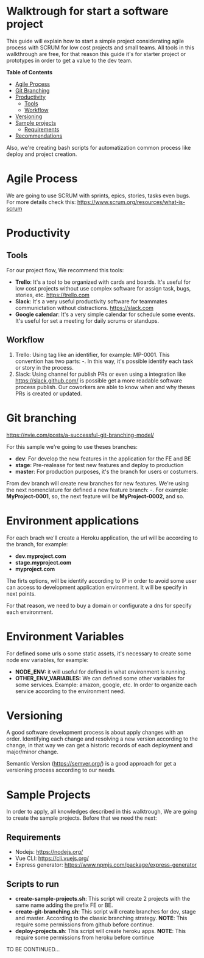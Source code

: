 
# Walktrough for start a software project

This guide will explain how to start a simple project considerating agile process with SCRUM for low cost projects and small teams. All tools in this walkthrough are free, for that reason this guide it's for starter project or prototypes in order to get a value to the dev team.

<!-- markdown-toc start - Don't edit this section. Run M-x markdown-toc-refresh-toc -->
**Table of Contents**

- [Agile Process](#agile-process)
- [Git Branching](#git-branching)
- [Productivity](#productivity)
  - [Tools](#tools)
  - [Workflow](#workflow)
- [Versioning](#versioning)
- [Sample projects](#sample-projects)
  - [Requirements](#requirements)
- [Recommendations](#recommendations)
<!-- markdown-toc end -->

Also, we're creating bash scripts for automatization common process like deploy and project creation. 

# Agile Process

We are going to use SCRUM with sprints, epics, stories, tasks even bugs. For more details check this: https://www.scrum.org/resources/what-is-scrum

# Productivity 

## Tools

For our project flow, We recommend this tools:

- **Trello**: It's a tool to be organized with cards and boards. It's useful for low cost projects without use complex software for assign task, bugs, stories, etc. https://trello.com
- **Slack**: It's a very useful productivity software for teammates communictation without distractions. https://slack.com
- **Google calendar**: It's a very simple calendar for schedule some events. It's useful for set a meeting for daily scrums or standups.

## Workflow

1. Trello: Using tag like an identifier, for example: MP-0001. This convention has two parts: <ProjectName>-<Numeric Secuence>. In this way, it's possible identify each task or story in the process.
2. Slack: Using channel for publish PRs or even using a integration like https://slack.github.com/ is possible get a more readable software process publish. Our coworkers are able to know when and why theses PRs is created or updated.


# Git branching

https://nvie.com/posts/a-successful-git-branching-model/

For this sample we're going to use theses branches:

- **dev**: For develop the new features in the application for the FE and BE
- **stage**: Pre-realease for test new features and deploy to production
- **master**: For production purposes, it's the branch for users or costumers. 

From dev branch will create new branches for new features. We're using the next nomenclature for defined a new feature branch: <ID>-<number>. For example: **MyProject-0001**, so, the next feature will be **MyProject-0002**, and so. 

# Environment applications

For each brach we'll create a Heroku application, the url will be according to the branch, for example: 

- **dev.myproject.com** 
- **stage.myproject.com**
- **myproject.com**

The firts options, will be identify according to IP in order to avoid some user can access to development application environment. It will be specify in next points.

For that reason, we need to buy a domain or configurate a dns for specify each environment.

# Environment Variables

For defined some urls o some static assets, it's necessary to create some node env variables, for example:
- **NODE_ENV:** it will useful for defined in what environment is running.
- **OTHER_ENV_VARIABLES:** We can defined some other variables for some services. Example: amazon, google, etc. In order to organize each service according to the environment need.

# Versioning

A good software development process is about apply changes with an order. Identifying each change and resolving a new version according to the change, in that way we can get a historic records of each deployment and major/minor change.

Semantic Version (https://semver.org/) is a good approach for get a versioning process according to our needs.


# Sample Projects

In order to apply, all knowledges described in this walktrough, We are going to create the sample projects. Before that we need the next:

## Requirements

- Nodejs: https://nodejs.org/
- Vue CLI: https://cli.vuejs.org/
- Express generator: https://www.npmjs.com/package/express-generator

## Scripts to run

- **create-sample-projects.sh**: This script will create 2 projects with the same name adding the prefix FE or BE.
- **create-git-branching.sh**: This script will create branches for dev, stage and master. According to the classic branching strategy. **NOTE**: This require some permissions from github before continue.
- **deploy-projects.sh**: This script will create heroku apps. **NOTE**: This require some permissions from heroku before continue


TO BE CONTINUED...
